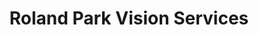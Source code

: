 ---
title: "Roland Park Vision Services"
url: /baltimore/roland-park-vision-services/
shop: Optiker
---